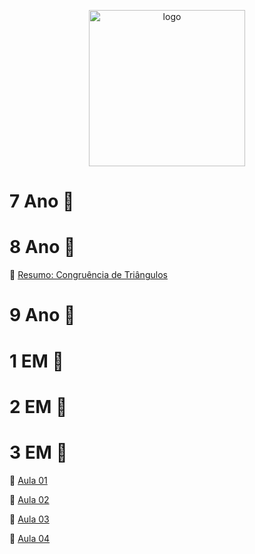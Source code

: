 <p align="center">
  <img src="https://colegioeducareumuarama.com.br/wp-content/uploads/2021/10/logo-educare01.svg" width="250" title="logo">
</p>

# 7 Ano :open_file_folder:

# 8 Ano :open_file_folder:

:notebook: [Resumo: Congruência de Triângulos](https://github.com/rafauem/educare/blob/main/docs/8a-congruencia-triangulo.pdf)

# 9 Ano :open_file_folder:

# 1 EM :open_file_folder:

# 2 EM :open_file_folder:

# 3 EM :open_file_folder:

:closed_book: [Aula 01](https://github.com/rafauem/educare/blob/main/docs/3EMAula01.pdf)

:green_book: [Aula 02](https://github.com/rafauem/educare/blob/main/docs/3EMAula02.pdf)

:blue_book: [Aula 03]()

:orange_book: [Aula 04]()
